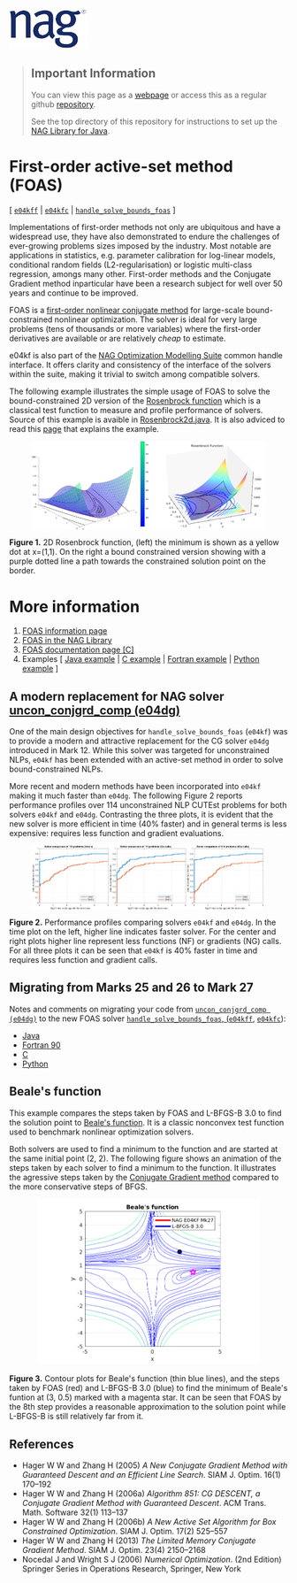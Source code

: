 [![NAG Logo](../nag_logo-removebg.png)](https://www.nag.com)

> ## Important Information
> You can view this page as a [webpage](https://numericalalgorithmsgroup.github.io/NAGJavaExamples/FOAS) or access this as a regular github [repository](https://github.com/numericalalgorithmsgroup/NAGJavaExamples/tree/main/FOAS).
>
> See the top directory of this repository for instructions to set up the [NAG Library for Java](https://github.com/numericalalgorithmsgroup/NAGJavaExamples).

# First-order active-set method (FOAS)
[ [`e04kff`](https://www.nag.co.uk/numeric/nl/nagdoc_latest/flhtml/e04/e04kff.html) | 
[`e04kfc`](https://www.nag.co.uk/numeric/nl/nagdoc_latest/clhtml/e04/e04kfc.html) | 
[`handle_solve_bounds_foas`](https://www.nag.co.uk/numeric/py/nagdoc_latest/naginterfaces.library.opt.html#naginterfaces.library.opt.handle_solve_bounds_foas) ]

Implementations of first-order methods not only are ubiquitous and have a widespread use, they have also demonstrated to endure the challenges of ever-growing problems sizes imposed by the industry. Most notable are applications in statistics, e.g. parameter calibration for log-linear models, conditional random fields (L2-regularisation) or logistic multi-class regression, amongs many other. First-order methods and the Conjugate Gradient method inparticular have been a research subject for well over 50 years and continue to be improved.

FOAS is a [first-order nonlinear conjugate method](https://en.wikipedia.org/wiki/Nonlinear_conjugate_gradient_method) for large-scale bound-constrained nonlinear optimization. The solver is ideal for very large problems (tens of thousands or more variables) where the first-order derivatives are available or are relatively _cheap_ to estimate.

e04kf is also part of the [NAG Optimization Modelling Suite](https://www.nag.co.uk/numeric/nl/nagdoc_latest/flhtml/e04/e04intro.html#optsuite) common handle interface. It offers clarity and consistency of the interface of the solvers within the suite, making it trivial to switch among compatible solvers.

The following example illustrates the simple usage of FOAS to solve the bound-constrained 2D version of the [Rosenbrock function](https://en.wikipedia.org/wiki/Rosenbrock_function) which is a classical test function to measure and profile performance of solvers. Source of this example is avaible in [Rosenbrock2d.java](https://github.com/numericalalgorithmsgroup/NAGJavaExamples/tree/main/FOAS/example/Rosenbrock2d.java). It is also adviced to read this [page](./example) that explains the example.

<figure style="display:flex;">
  <img src="./images/Rosenbrock2dw.png" width="50%" alt="2D Rosenbrock example"/>
  <img src="./images/handle_solve_bounds_foas_ex.png" width="50%" alt="2D Rosenbrock with bounds"/>
</figure>

**Figure 1.** 2D Rosenbrock function, (left) the minimum is shown as a yellow dot at x=(1,1). On the right a bound constrained version showing with a purple dotted line a path towards the constrained solution point on the border.

# More information 
 1. [FOAS information page](https://www.nag.com/content/limited-memory-nonlinear-conjugate-gradient-solver)
 2. [FOAS in the NAG Library](https://www.nag.com/numeric/nl/nagdoc_27.1/flhtml/e04/e04kff.html)
 3. [FOAS documentation page [C]](https://www.nag.co.uk/numeric/nl/nagdoc_latest/clhtml/e04/e04kfc.html)
 4. Examples [ [Java example](https://github.com/numericalalgorithmsgroup/NAGJavaExamples/blob/main/simple_examples/source/int32/E04KFJE.java) |
 [C example](https://www.nag.co.uk/numeric/nl/nagdoc_latest/clhtml/e04/e04kfc.html#example) |
 [Fortran example](https://www.nag.co.uk/numeric/nl/nagdoc_latest/flhtml/e04/e04kff.html#example) |
 [Python example](https://www.nag.co.uk/numeric/py/nagdoc_latest/naginterfaces.library.opt.html#naginterfaces.library.examples.opt.handle_solve_bounds_foas_ex.main) ]

## A modern replacement for NAG solver [uncon_conjgrd_comp (e04dg)](https://www.nag.co.uk/numeric/nl/nagdoc_latest/flhtml/e04/e04dgf.html)
One of the main design objectives for `handle_solve_bounds_foas` (`e04kf`) was to provide a modern and attractive replacement for the CG solver `e04dg` introduced in Mark 12. While this solver was targeted for unconstrained NLPs, `e04kf` has been extended with an active-set method in order to solve bound-constrained NLPs.

More recent and modern methods have been incorporated into `e04kf` making it much faster than `e04dg`. The following Figure 2 reports performance profiles over 114 unconstrained NLP CUTEst problems for both solvers `e04kf` and `e04dg`. Contrasting the three plots, it is evident that the new solver is more efficient in time (40% faster) and in general terms is less expensive: requires less function and gradient evaluations.

<figure style="display:flex;">
  <img src="./images/KF_DG_unconst_tokyo_notriv-NT.png" width="33%" alt="Perf profile e04kf/e04dg time (s)"/>
  <img src="./images/KF_DG_unconst_tokyo_notriv-NF.png" width="33%" alt="Perf profile e04kf/e04dg function evaluations"/>
  <img src="./images/KF_DG_unconst_tokyo_notriv-NG.png" width="33%" alt="Perf profile e04kf/e04dg gradient evaluations"/>
</figure>

**Figure 2.** Performance profiles comparing solvers `e04kf` and `e04dg`. In the time plot on the left, higher line indicates faster solver. For the center and right plots higher line represent less functions (NF) or gradients (NG) calls. For all three plots it can be seen that `e04kf` is 40% faster in time and requires less function and gradient calls.

## Migrating from Marks 25 and 26 to Mark 27

Notes and comments on migrating your code from [`uncon_conjgrd_comp (e04dg)`](https://www.nag.co.uk/numeric/nl/nagdoc_latest/flhtml/e04/e04dgf.html) to the new FOAS solver [`handle_solve_bounds_foas`, (`e04kff`](https://www.nag.co.uk/numeric/nl/nagdoc_latest/flhtml/e04/e04kff.html), 
[`e04kfc`](https://www.nag.co.uk/numeric/nl/nagdoc_latest/clhtml/e04/e04kfc.html)):


 * [Java](https://github.com/numericalalgorithmsgroup/NAGJavaExamples/tree/main/FOAS/migration/Migration_E04DG_E04KF.java)
 * [Fortran 90](https://www.nag.com/numeric/nl/nagdoc_latest/flhtml/genint/replace.html#e04dgf)
 * [C](https://www.nag.com/numeric/nl/nagdoc_latest/clhtml/genint/replace.html#e04dgc)
 * [Python](https://github.com/numericalalgorithmsgroup/NAGPythonExamples/blob/master/local_optimization/FOAS/migration/migration_e04dg_e04kf.ipynb)

## Beale's function
This example compares the steps taken by FOAS and L-BFGS-B 3.0 to find the solution point to [Beale's function](https://en.wikipedia.org/wiki/Test_functions_for_optimization). It is a classic nonconvex test function used to benchmark nonlinear optimization solvers.

Both solvers are used to find a minimum to the function and are started at the same initial point (2, 2). The following figure shows an animation of the steps taken by each solver to find a minimum to the function. 
It illustrates the agressive steps taken by the [Conjugate Gradient method](https://en.wikipedia.org/wiki/Conjugate_gradient_method) compared to the more conservative steps of BFGS.

<div style="text-align: center;">
    <img src="./images/animated.gif" width="400px" alt="Beale function solved using e04kf and L-BFGS-B">
</div>

**Figure 3.** Contour plots for Beale's function (thin blue lines), and the steps taken by FOAS (red) and L-BFGS-B 3.0 (blue) to find the minimum of Beale's funtion at (3, 0.5) marked with a magenta star. It can be seen that FOAS by the 8th step provides a reasonable approximation to the solution point while L-BFGS-B is still relatively far from it. 

## References

 * Hager W W and Zhang H (2005) _A New Conjugate Gradient Method with Guaranteed Descent and an Efficient Line Search_. SIAM J. Optim. 16(1) 170–192
 * Hager W W and Zhang H (2006a) _Algorithm 851: CG DESCENT, a Conjugate Gradient Method with Guaranteed Descent_. ACM Trans. Math. Software 32(1) 113–137
 * Hager W W and Zhang H (2006b) _A New Active Set Algorithm for Box Constrained Optimization_. SIAM J. Optim. 17(2) 525–557
 * Hager W W and Zhang H (2013) _The Limited Memory Conjugate Gradient Method_. SIAM J. Optim. 23(4) 2150–2168
 * Nocedal J and Wright S J (2006) _Numerical Optimization_. (2nd Edition) Springer Series in Operations Research, Springer, New York 

